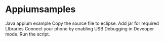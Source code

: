 # Appiumsamples
Java appium example
Copy the source file to eclipse.
Add jar for required LIbraries
Connect your phone by enabling USB Debugging in Deveoper mode.
Run the script.
